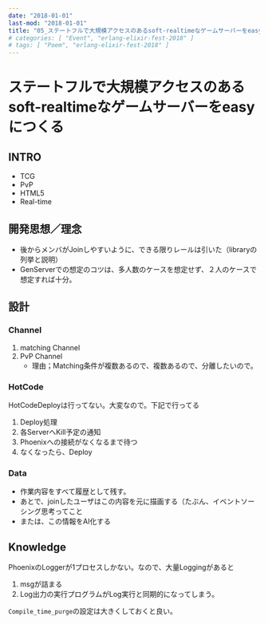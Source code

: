 ```yaml
---
date: "2018-01-01"
last-mod: "2018-01-01"
title: "05_ステートフルで大規模アクセスのあるsoft-realtimeなゲームサーバーをeasyにつくる"
# categories: [ "Event", "erlang-elixir-fest-2018" ]
# tags: [ "Poem", "erlang-elixir-fest-2018" ]
---
```


# ステートフルで大規模アクセスのあるsoft-realtimeなゲームサーバーをeasyにつくる

## INTRO

- TCG
- PvP
- HTML5
- Real-time



## 開発思想／理念

- 後からメンバがJoinしやすいように、できる限りレールは引いた（libraryの列挙と説明）
- GenServerでの想定のコツは、多人数のケースを想定せず、２人のケースで想定すれば十分。

## 設計

### Channel

1. matching Channel
2. PvP Channel
   - 理由；Matching条件が複数あるので、複数あるので、分離したいので。



### HotCode

HotCodeDeployは行ってない。大変なので。下記で行ってる

1. Deploy処理
2. 各ServerへKill予定の通知
3. Phoenixへの接続がなくなるまで待つ
4. なくなったら、Deploy



### Data

- 作業内容をすべて履歴として残す。
- あとで、joinしたユーザはこの内容を元に描画する（たぶん、イベントソーシング思考ってこと
- または、この情報をAI化する



## Knowledge

PhoenixのLoggerが1プロセスしかない。なので、大量Loggingがあると

1. msgが詰まる
2. Log出力の実行プログラムがLog実行と同期的になってしまう。

`Compile_time_purge`の設定は大きくしておくと良い。



